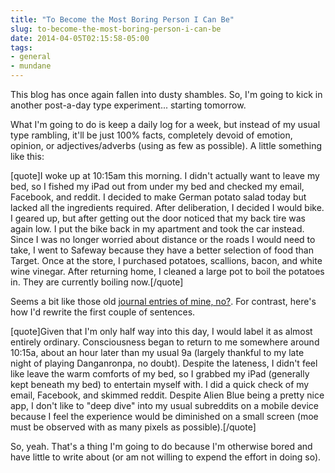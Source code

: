 ```yaml
---
title: "To Become the Most Boring Person I Can Be"
slug: to-become-the-most-boring-person-i-can-be
date: 2014-04-05T02:15:58-05:00
tags:
- general
- mundane
---
```

This blog has once again fallen into dusty shambles. So, I'm going to kick in another post-a-day type experiment... starting tomorrow.

What I'm going to do is keep a daily log for a week, but instead of my usual type rambling, it'll be just 100% facts, completely devoid of emotion, opinion, or adjectives/adverbs (using as few as possible). A little something like this:

[quote]I woke up at 10:15am this morning. I didn't actually want to leave my bed, so I fished my iPad out from under my bed and checked my email, Facebook, and reddit. I decided to make German potato salad today but lacked all the ingredients required. After deliberation, I decided I would bike. I geared up, but after getting out the door noticed that my back tire was again low. I put the bike back in my apartment and took the car instead. Since I was no longer worried about distance or the roads I would need to take, I went to Safeway because they have a better selection of food than Target. Once at the store, I purchased potatoes, scallions, bacon, and white wine vinegar. After returning home, I cleaned a large pot to boil the potatoes in. They are currently boiling now.[/quote]

Seems a bit like those old [journal entries of mine, no?](http://dxprog.com/entry/the-me-of-yore-part-1/). For contrast, here's how I'd rewrite the first couple of sentences.

[quote]Given that I'm only half way into this day, I would label it as almost entirely ordinary. Consciousness began to return to me somewhere around 10:15a, about an hour later than my usual 9a (largely thankful to my late night of playing Danganronpa, no doubt). Despite the lateness, I didn't feel like leave the warm comforts of my bed, so I grabbed my iPad (generally kept beneath my bed) to entertain myself with. I did a quick check of my email, Facebook, and skimmed reddit. Despite Alien Blue being a pretty nice app, I don't like to "deep dive" into my usual subreddits on a mobile device because I feel the experience would be diminished on a small screen (moe must be observed with as many pixels as possible).[/quote]

So, yeah. That's a thing I'm going to do because I'm otherwise bored and have little to write about (or am not willing to expend the effort in doing so).
